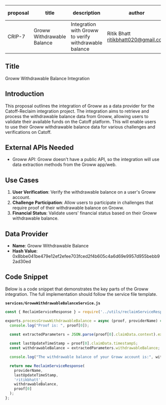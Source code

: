 | proposal | title                        | description                                         | author                    | discussions-to | status | type        | category | created    | requires |
|----------|------------------------------|-----------------------------------------------------|---------------------------|----------------|--------|-------------|----------|------------|----------|
| CRIP-7   | Groww Withdrawable Balance   | Integration with Groww to verify withdrawable balance | Ritik Bhatt <ritikbhatt020@gmail.com> |                | Draft  | Integration | CRIP     | 2024-07-07 |          |

## Title

Groww Withdrawable Balance Integration

## Introduction

This proposal outlines the integration of Groww as a data provider for the Catoff-Reclaim integration project. The integration aims to retrieve and process the withdrawable balance data from Groww, allowing users to validate their available funds on the Catoff platform. This will enable users to use their Groww withdrawable balance data for various challenges and verifications on Catoff.

## External APIs Needed

- Groww API: Groww doesn't have a public API, so the integration will use data extraction methods from the Groww app/web.

## Use Cases

1. **User Verification**: Verify the withdrawable balance on a user's Groww account.
2. **Challenge Participation**: Allow users to participate in challenges that require proof of their withdrawable balance on Groww.
3. **Financial Status**: Validate users' financial status based on their Groww withdrawable balance.

## Data Provider

- **Name**: Groww Withdrawable Balance
- **Hash Value**: 0x8bbe041be479e12ef2efee703fced2f4b605c4a6d69e9957d955bebb92ad30ed

## Code Snippet

Below is a code snippet that demonstrates the key parts of the Groww integration. The full implementation should follow the service file template.

**`services/GrowwWithdrawableBalanceService.js`**

```javascript
const { ReclaimServiceResponse } = require('../utils/reclaimServiceResponse');

exports.processGrowwWithdrawableBalance = async (proof, providerName) => {
  console.log("Proof is: ", proof[0]);

  const extractedParameters = JSON.parse(proof[0].claimData.context).extractedParameters;
  
  const lastUpdateTimeStamp = proof[0].claimData.timestampS;
  const withdrawableBalance = extractedParameters.withdrawableBalance;

  console.log("The withdrawable balance of your Groww account is:", withdrawableBalance);

  return new ReclaimServiceResponse(
    providerName,
    lastUpdateTimeStamp,
    'ritikbhatt',
    withdrawableBalance,
    proof[0]
  );
};
